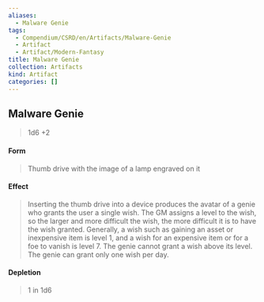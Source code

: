 ```yaml
---
aliases:
  - Malware Genie
tags:
  - Compendium/CSRD/en/Artifacts/Malware-Genie
  - Artifact
  - Artifact/Modern-Fantasy
title: Malware Genie
collection: Artifacts
kind: Artifact
categories: []
---
```

## Malware Genie  
>1d6 +2  
#### Form  
>Thumb drive with the image of a lamp engraved on it   
#### Effect  
> Inserting the thumb drive into a device produces the avatar of a genie who grants the user a single wish. The GM assigns a level to the wish, so the larger and more difficult the wish, the more difficult it is to have the wish granted. Generally, a wish such as gaining an asset or inexpensive item is level 1, and a wish for an expensive item or for a foe to vanish is level 7. The genie cannot grant a wish above its level. The genie can grant only one wish per day.   
  
#### Depletion   
>1 in 1d6